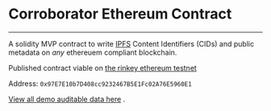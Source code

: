 # Corroborator Ethereum Contract
---
A solidity MVP contract to write [IPFS](https://ipfs.io) Content Identifiers (CIDs) and public metadata on *any* ethereuem compliant blockchain.


Published contract viable on [the rinkey ethereum testnet](https://rinkeby.etherscan.io/)

Address: `0x97E7E10b7D408cc9232467B5E1Fc02A76E5960E1`

[View all demo auditable data here](https://rinkeby.etherscan.io/address/0x97E7E10b7D408cc9232467B5E1Fc02A76E5960E1)
.

